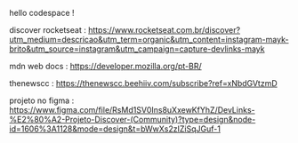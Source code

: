 hello codespace !

discover rocketseat : https://www.rocketseat.com.br/discover?utm_medium=descricao&utm_term=organic&utm_content=instagram-mayk-brito&utm_source=instagram&utm_campaign=capture-devlinks-mayk


mdn web docs : https://developer.mozilla.org/pt-BR/

thenewscc : https://thenewscc.beehiiv.com/subscribe?ref=xNbdGVtzmD

projeto no figma : https://www.figma.com/file/RsMd1SV0Ins8uXxewKfYhZ/DevLinks-%E2%80%A2-Projeto-Discover-(Community)?type=design&node-id=1606%3A1128&mode=design&t=bWwXs2zIZiSqJGuf-1

